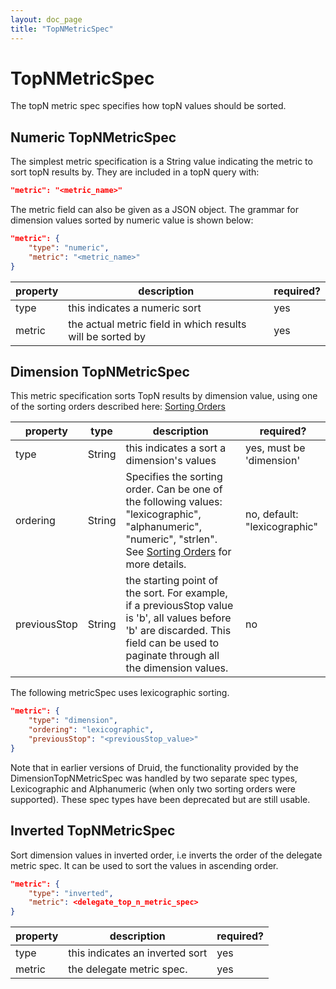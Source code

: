 ```yaml
---
layout: doc_page
title: "TopNMetricSpec"
---
```


<!--
  ~ Licensed to the Apache Software Foundation (ASF) under one
  ~ or more contributor license agreements.  See the NOTICE file
  ~ distributed with this work for additional information
  ~ regarding copyright ownership.  The ASF licenses this file
  ~ to you under the Apache License, Version 2.0 (the
  ~ "License"); you may not use this file except in compliance
  ~ with the License.  You may obtain a copy of the License at
  ~
  ~   http://www.apache.org/licenses/LICENSE-2.0
  ~
  ~ Unless required by applicable law or agreed to in writing,
  ~ software distributed under the License is distributed on an
  ~ "AS IS" BASIS, WITHOUT WARRANTIES OR CONDITIONS OF ANY
  ~ KIND, either express or implied.  See the License for the
  ~ specific language governing permissions and limitations
  ~ under the License.
  -->

# TopNMetricSpec

The topN metric spec specifies how topN values should be sorted.

## Numeric TopNMetricSpec

The simplest metric specification is a String value indicating the metric to sort topN results by. They are included in a topN query with:

```json
"metric": "<metric_name>"
```

The metric field can also be given as a JSON object. The grammar for dimension values sorted by numeric value is shown below:

```json
"metric": {
    "type": "numeric",
    "metric": "<metric_name>"
}
```

|property|description|required?|
|--------|-----------|---------|
|type|this indicates a numeric sort|yes|
|metric|the actual metric field in which results will be sorted by|yes|

## Dimension TopNMetricSpec

This metric specification sorts TopN results by dimension value, using one of the sorting orders described here: [Sorting Orders](./sorting-orders.html)

|property|type|description|required?|
|--------|----|-----------|---------|
|type|String|this indicates a sort a dimension's values|yes, must be 'dimension'|
|ordering|String|Specifies the sorting order. Can be one of the following values: "lexicographic", "alphanumeric", "numeric", "strlen". See [Sorting Orders](./sorting-orders.html) for more details.|no, default: "lexicographic"|
|previousStop|String|the starting point of the sort. For example, if a previousStop value is 'b', all values before 'b' are discarded. This field can be used to paginate through all the dimension values.|no|

The following metricSpec uses lexicographic sorting.

```json
"metric": {
    "type": "dimension",
    "ordering": "lexicographic",
    "previousStop": "<previousStop_value>"
}
```

Note that in earlier versions of Druid, the functionality provided by the DimensionTopNMetricSpec was handled by two separate spec types, Lexicographic and Alphanumeric (when only two sorting orders were supported). These spec types have been deprecated but are still usable.

## Inverted TopNMetricSpec

Sort dimension values in inverted order, i.e inverts the order of the delegate metric spec. It can be used to sort the values in ascending order.

```json
"metric": {
    "type": "inverted",
    "metric": <delegate_top_n_metric_spec>
}
```

|property|description|required?|
|--------|-----------|---------|
|type|this indicates an inverted sort|yes|
|metric|the delegate metric spec. |yes|
